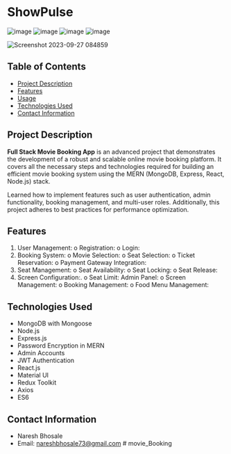# ShowPulse

![image](https://github.com/Rushikeshawar/booking/assets/126863130/2383fc87-6042-47b9-8e82-addac19ca794)
![image](https://github.com/Rushikeshawar/booking/assets/126863130/041caef8-b31d-41dd-b855-85b3fbd4f7e5)
![image](https://github.com/Rushikeshawar/booking/assets/126863130/ca8f6c3f-668c-40da-a4ba-8f2082b9348c)
![image](https://github.com/Rushikeshawar/booking/assets/126863130/bf356dc9-5bc0-41ca-9ebb-d3bdf042e3ee)

![Screenshot 2023-09-27 084859](https://github.com/Akash-298/fullstack-movie-booking-app/assets/105929312/22e97e9e-c5f7-4910-8a71-e6e9b6711629)

## Table of Contents

- [Project Description](#project-description)
- [Features](#features)
- [Usage](#usage)
- [Technologies Used](#technologies-used)
- [Contact Information](#contact-information)

## Project Description

**Full Stack Movie Booking App** is an advanced project that demonstrates the development of a robust and scalable online movie booking platform. It covers all the necessary steps and technologies required for building an efficient movie booking system using the MERN (MongoDB, Express, React, Node.js) stack.

Learned how to implement features such as user authentication, admin functionality, booking management, and multi-user roles. Additionally, this project adheres to best practices for performance optimization.

## Features

1. User Management:
   o Registration:
   o Login:
2. Booking System:
   o Movie Selection:
   o Seat Selection:
   o Ticket Reservation:
   o Payment Gateway Integration:
3. Seat Management:
   o Seat Availability:
   o Seat Locking:
   o Seat Release:
4. Screen Configuration:.
   o Seat Limit:
   Admin Panel:
   o Screen Management:
   o Booking Management:
   o Food Menu Management:

## Technologies Used

- MongoDB with Mongoose
- Node.js
- Express.js
- Password Encryption in MERN
- Admin Accounts
- JWT Authentication
- React.js
- Material UI
- Redux Toolkit
- Axios
- ES6

## Contact Information

- Naresh Bhosale
- Email: nareshbhosale73@gmail.com
#   m o v i e _ B o o k i n g  
 